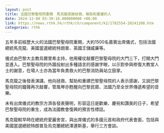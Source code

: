 ```yaml
---
layout: post
title: 法國巴黎聖母院重開　馬克龍感謝拯救、幫助和重建的人
date: 2024-12-08 03:39:18.000000000 +08:00
link: https://news.rthk.hk/rthk/ch/component/k2/1782554-20241208.htm
categories: rthk
---
```


五年多前經歷大火的法國巴黎聖母院重開，大約1500名嘉賓出席儀式，包括法國總統馬克龍、美國當選總統特朗普、英國王儲威廉等。

儀式由巴黎大主教烏爾里希主持，他用權仗敲響巴黎聖母院的大門三下，打開大門並進入。巴黎聖母院的外牆投射出多種語言的感謝字眼，以示對參與修復大教堂人士的謝意，在場人士亦為當年負責救火的巴黎消防員站立鼓掌。

馬克龍之後發表演講，他向拯救、幫助和重建巴黎聖母院的人表示感謝，又說巴黎聖母院的鐘聲再次敲響，管風琴亦甦醒向巴黎民眾、法國乃至全世界傳遞希望的音樂。

未有出席儀式的教宗方濟各發表聲明，形容這日是歡樂、慶祝和讚美的日子，希望巴黎聖母院的重生，成為法國教會復興的預言性標誌。

馬克龍較早時在總統府愛麗舍宮，與出席儀式的多國元首和政府代表會面，包括與美國當選總統特朗普及烏克蘭總統澤連斯基，舉行三方會談。
